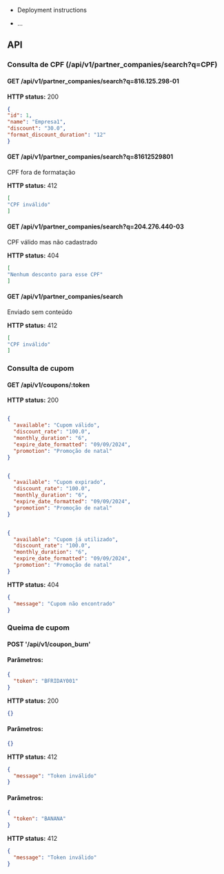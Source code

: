 * Deployment instructions

* ...

## API

### Consulta de CPF (/api/v1/partner_companies/search?q=CPF)

#### GET /api/v1/partner_companies/search?q=816.125.298-01

**HTTP status:** 200

```json
{
"id": 1,
"name": "Empresa1",
"discount": "30.0",
"format_discount_duration": "12"
}
```
#### GET /api/v1/partner_companies/search?q=81612529801

CPF fora de formatação

**HTTP status:** 412

```json
[
"CPF inválido"
]
```

#### GET /api/v1/partner_companies/search?q=204.276.440-03

CPF válido mas não cadastrado

**HTTP status:** 404

```json
[
"Nenhum desconto para esse CPF"
]
```

#### GET /api/v1/partner_companies/search

Enviado sem conteúdo

**HTTP status:** 412

```json
[
"CPF inválido"
]
```

### Consulta de cupom

#### GET /api/v1/coupons/:token

**HTTP status:** 200

```json

{
  "available": "Cupom válido",
  "discount_rate": "100.0",
  "monthly_duration": "6",
  "expire_date_formatted": "09/09/2024",
  "promotion": "Promoção de natal"
}

```

```json

{ 
  "available": "Cupom expirado",
  "discount_rate": "100.0",
  "monthly_duration": "6",
  "expire_date_formatted": "09/09/2024",
  "promotion": "Promoção de natal"
}

```

```json

{
  "available": "Cupom já utilizado",
  "discount_rate": "100.0",
  "monthly_duration": "6",
  "expire_date_formatted": "09/09/2024",
  "promotion": "Promoção de natal"
}

```

**HTTP status:** 404

```json
{
  "message": "Cupom não encontrado"
}

```
### Queima de cupom

#### POST '/api/v1/coupon_burn'

#### Parâmetros:

```json
{
  "token": "BFRIDAY001"
}

```

**HTTP status:** 200

```json
{}

```

#### Parâmetros:

```json
{}

```

**HTTP status:** 412

```json
{
  "message": "Token inválido"
}

```

#### Parâmetros:

```json
{
  "token": "BANANA"
}

```

**HTTP status:** 412

```json
{
  "message": "Token inválido"
}

```
